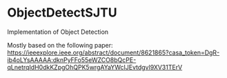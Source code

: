 # ObjectDetectSJTU
Implementation of Object Detection

Mostly based on the following paper: https://ieeexplore.ieee.org/abstract/document/8621865?casa_token=DgR-ib4oLYsAAAAA:dknPyFFo55eWZCO8bQcPE-qLnetrqIdH0dkKZpgOhQPK5wrgAYaYWcIJEvtdgvl9XV31TErV
